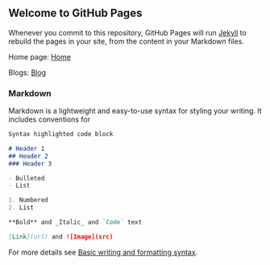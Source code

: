 ## Welcome to GitHub Pages

Whenever you commit to this repository, GitHub Pages will run [Jekyll](https://jekyllrb.com/) to rebuild the pages in your site, from the content in your Markdown files.

Home page:
[Home](home.md)

Blogs:
[Blog](blog.md)


### Markdown

Markdown is a lightweight and easy-to-use syntax for styling your writing. It includes conventions for

```markdown
Syntax highlighted code block

# Header 1
## Header 2
### Header 3

- Bulleted
- List

1. Numbered
2. List

**Bold** and _Italic_ and `Code` text

[Link](url) and ![Image](src)
```

For more details see [Basic writing and formatting syntax](https://docs.github.com/en/github/writing-on-github/getting-started-with-writing-and-formatting-on-github/basic-writing-and-formatting-syntax).

